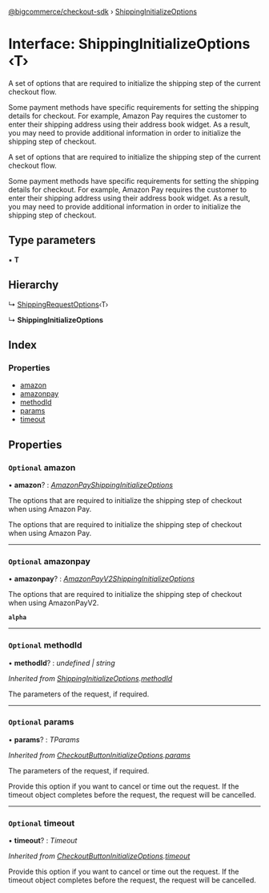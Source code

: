 [@bigcommerce/checkout-sdk](../README.md) › [ShippingInitializeOptions](shippinginitializeoptions.md)

# Interface: ShippingInitializeOptions ‹**T**›

A set of options that are required to initialize the shipping step of the
current checkout flow.

Some payment methods have specific requirements for setting the shipping
details for checkout. For example, Amazon Pay requires the customer to enter
their shipping address using their address book widget. As a result, you may
need to provide additional information in order to initialize the shipping
step of checkout.

A set of options that are required to initialize the shipping step of the current checkout flow.

Some payment methods have specific requirements for setting the shipping details for checkout. For example, Amazon Pay requires the customer to enter their shipping address using their address book widget. As a result, you may need to provide additional information in order to initialize the shipping step of checkout.

## Type parameters

▪ **T**

## Hierarchy

  ↳ [ShippingRequestOptions](shippingrequestoptions.md)‹T›

  ↳ **ShippingInitializeOptions**

## Index

### Properties

* [amazon](shippinginitializeoptions.md#optional-amazon)
* [amazonpay](shippinginitializeoptions.md#optional-amazonpay)
* [methodId](shippinginitializeoptions.md#optional-methodid)
* [params](shippinginitializeoptions.md#optional-params)
* [timeout](shippinginitializeoptions.md#optional-timeout)

## Properties

### `Optional` amazon

• **amazon**? : *[AmazonPayShippingInitializeOptions](amazonpayshippinginitializeoptions.md)*

The options that are required to initialize the shipping step of checkout
when using Amazon Pay.

The options that are required to initialize the shipping step of checkout when using Amazon Pay.

___

### `Optional` amazonpay

• **amazonpay**? : *[AmazonPayV2ShippingInitializeOptions](amazonpayv2shippinginitializeoptions.md)*

The options that are required to initialize the shipping step of checkout
when using AmazonPayV2.

**`alpha`** 

___

### `Optional` methodId

• **methodId**? : *undefined | string*

*Inherited from [ShippingInitializeOptions](shippinginitializeoptions.md).[methodId](shippinginitializeoptions.md#optional-methodid)*

The parameters of the request, if required.

___

### `Optional` params

• **params**? : *TParams*

*Inherited from [CheckoutButtonInitializeOptions](checkoutbuttoninitializeoptions.md).[params](checkoutbuttoninitializeoptions.md#optional-params)*

The parameters of the request, if required.

Provide this option if you want to cancel or time out the request. If the timeout object completes before the request, the request will be cancelled.

___

### `Optional` timeout

• **timeout**? : *Timeout*

*Inherited from [CheckoutButtonInitializeOptions](checkoutbuttoninitializeoptions.md).[timeout](checkoutbuttoninitializeoptions.md#optional-timeout)*

Provide this option if you want to cancel or time out the request. If the
timeout object completes before the request, the request will be
cancelled.
